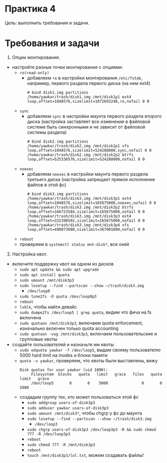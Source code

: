 # Практика 4

Цель: выполнить требования и задачи.

# Требования и задачи

1. Опции монтирования.
  - настройте разные точки монтирования с опциями:
    - `ro(read-only)`
      - добавляем `ro` в настройки монтирования `/etc/fstab`, например, первого раздела первого диска (на нем ext4)
        ```
        # bind disk1.img partitions
        /home/yawkar/trash/disk1.img /mnt/disk1p1 ext4 loop,offset=1048576,sizelimit=1072693248,ro,nofail 0 0
        ```
    - `sync`
      - добавляем `sync` в настройки маунта первого раздела второго диска (настройка заставляет все изменения в файловой системе быть синхронными и не зависит от файловой системы раздела)
        ```
        # bind disk2.img partitions
        /home/yawkar/trash/disk2.img /mnt/disk2p1 xfs loop,offset=1048576,sizelimit=524288000,sync,nofail 0 0
        /home/yawkar/trash/disk2.img /mnt/disk2p2 btrfs loop,offset=525336576,sizelimit=524288000,nofail 0 0
        ```
    - `noexec`
      - добавляем `noexec` в настройки маунта первого раздела третьего диска (настройка запрещает прямое исполнение файлов в этой фс)
        ```
        # bind disk3.img partitions
        /home/yawkar/trash/disk3.img /mnt/disk3p1 ext4 loop,offset=1048576,sizelimit=165675008,noexec,nofail 0 0
        /home/yawkar/trash/disk3.img /mnt/disk3p2 btrfs loop,offset=166723584,sizelimit=165675008,nofail 0 0
        /home/yawkar/trash/disk3.img /mnt/disk3p3 ext4 loop,offset=332398592,sizelimit=165675008,nofail 0 0
        /home/yawkar/trash/disk3.img /mnt/disk3p4 xfs loop,offset=498073600,sizelimit=367001600,nofail 0 0
        ```
    - `reboot`
    - проверяем в `systemctl status mnt-disk*`, все окей
2. Настройка квот.
  - включите поддержку квот на одном из дисков
    - `sudo apt update && sudo apt upgrade`
    - `sudo apt install quota`
    - `sudo umount /mnt/disk3p3`
    - `sudo losetup --find --partscan --show ~/trash/disk3.img`
      - `/dev/loop0`
    - `sudo tune2fs -O quota /dev/loop0p3`
    - `reboot`
    - `lsblk`, чтобы найти девайс
    - `sudo dumpe2fs /dev/loop5 | grep quota`, видим что фича на fs включена
    - `sudo quotaon /mnt/disk3p3`, включаем quota enforcement, изначально включен только quota accounting
    - `sudo quotaon -vug /mnt/disk3p3`, включаем пользовательские и групповые квоты
  - создайте пользователей и назначьте им квоты
    - `sudo edquota yawkar -f /dev/loop5`, выдам своему пользователю 5000 hard limit на inodes и блоки памяти
    - `quota -v yawkar`, проверяем, что квоты были выставлены, вижу
      ```
      Disk quotas for user yawkar (uid 1000):
           Filesystem  blocks   quota   limit   grace   files   quota   limit   grace
           /dev/loop5       0       0    5000               0       0    5000
      ```
    - создадим группу тех, кто может пользоваться этой фс
      - `sudo addgroup users-of-disk3p3`
      - `sudo adduser yawkar users-of-disk3p3`
      - `sudo umount /mnt/disk3*`, чтобы chgrp у фс до маунта
      - `sudo losetup --find --partscan --show ~/trash/disk3.img`
        - `/dev/loop3`
      - `sudo chgrp users-of-disk3p3 /dev/loop3p3 -R && sudo chmod 777 -R /dev/loop3p3`
      - `reboot`
      - `sudo chmod 777 -R /mnt/disk3p3`
      - `reboot`
      - `touch /mnt/disk3p3/lol.txt`, можем создавать файлы!

